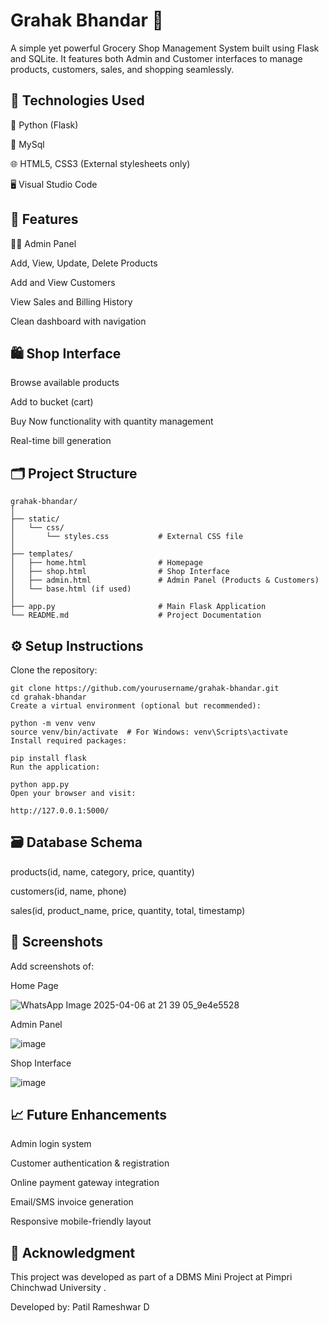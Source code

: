 # Grahak Bhandar 🛒

A simple yet powerful Grocery Shop Management System built using Flask and SQLite. It features both Admin and Customer interfaces to manage products, customers, sales, and shopping seamlessly.

## 🔧 Technologies Used

🐍 Python (Flask)

💾 MySql

🌐 HTML5, CSS3 (External stylesheets only)

🖥️ Visual Studio Code

## 📌 Features

👨‍💼 Admin Panel

Add, View, Update, Delete Products

Add and View Customers

View Sales and Billing History

Clean dashboard with navigation

## 🛍️ Shop Interface

Browse available products

Add to bucket (cart)

Buy Now functionality with quantity management

Real-time bill generation

## 🗂️ Project Structure

```
grahak-bhandar/
│
├── static/
│   └── css/
│       └── styles.css           # External CSS file
│
├── templates/
│   ├── home.html                # Homepage
│   ├── shop.html                # Shop Interface
│   ├── admin.html               # Admin Panel (Products & Customers)
│   └── base.html (if used)
│
├── app.py                       # Main Flask Application
└── README.md                    # Project Documentation

```
## ⚙️ Setup Instructions

Clone the repository:

```
git clone https://github.com/yourusername/grahak-bhandar.git
cd grahak-bhandar
Create a virtual environment (optional but recommended):
```
```
python -m venv venv
source venv/bin/activate  # For Windows: venv\Scripts\activate
Install required packages:
```
```
pip install flask
Run the application:
```
```
python app.py
Open your browser and visit:
```
```
http://127.0.0.1:5000/
```

## 🗃️ Database Schema

products(id, name, category, price, quantity)

customers(id, name, phone)

sales(id, product_name, price, quantity, total, timestamp)

## 📸 Screenshots

Add screenshots of:

Home Page

![WhatsApp Image 2025-04-06 at 21 39 05_9e4e5528](https://github.com/user-attachments/assets/3454e9bb-316a-4b63-9e16-5fb351ca5e9f)

Admin Panel

![image](https://github.com/user-attachments/assets/04004b63-25f0-4772-9181-2b080efef000)


Shop Interface

![image](https://github.com/user-attachments/assets/6479a768-2502-4b2a-8636-9b7906fa5cca)


## 📈 Future Enhancements

Admin login system

Customer authentication & registration

Online payment gateway integration

Email/SMS invoice generation

Responsive mobile-friendly layout

## 🙌 Acknowledgment

This project was developed as part of a DBMS Mini Project at Pimpri Chinchwad University .

Developed by: Patil Rameshwar D
